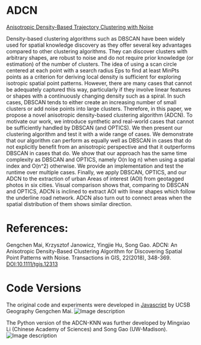 # ADCN
[Anisotropic Density-Based Trajectory Clustering with Noise](https://github.com/gengchenmai/adcn) 

Density-based clustering algorithms such as DBSCAN have been widely used for spatial knowledge discovery as they offer several key advantages compared to other clustering algorithms. They can discover clusters with arbitrary shapes, are robust to noise and do not require prior knowledge (or estimation) of the number of clusters. The idea of using a scan circle centered at each point with a search radius Eps to find at least MinPts points as a criterion for deriving local density is sufficient for exploring isotropic spatial point patterns. However, there are many cases that cannot be adequately captured this way, particularly if they involve linear features or shapes with a continuously changing density such as a spiral. In such cases, DBSCAN tends to either create an increasing number of small clusters or add noise points into large clusters. Therefore, in this paper, we propose a novel anisotropic density-based clustering algorithm (ADCN). To motivate our work, we introduce synthetic and real-world cases that cannot be sufficiently handled by DBSCAN (and OPTICS). We then present our clustering algorithm and test it with a wide range of cases. We demonstrate that our algorithm can perform as equally well as DBSCAN in cases that do not explicitly benefit from an anisotropic perspective and that it outperforms DBSCAN in cases that do. We show that our approach has the same time complexity as DBSCAN and OPTICS, namely O(n log n) when using a spatial index and O(n^2) otherwise. We provide an implementation and test the runtime over multiple cases. Finally, we apply DBSCAN, OPTICS, and our ADCN to the extraction of urban Areas of interest (AOI) from geotagged photos in six cities. Visual comparison shows that, comparing to DBSCAN and OPTICS, ADCN is inclined to extract AOI with linear shapes which follow the underline road network. ADCN also turn out to connect areas when the spatial distribution of them shows similar direction.

# References:
Gengchen Mai, Krzysztof Janowicz, Yingjie Hu, Song Gao. ADCN: An Anisotropic Density-Based Clustering Algorithm for Discovering Spatial Point Patterns with Noise. Transactions in GIS, 22(2018), 348-369. [DOI:10.1111/tgis.12313](https://onlinelibrary.wiley.com/doi/full/10.1111/tgis.12313)
 

# Code Versions
The original code and experiments were developed in [Javascript](https://github.com/gengchenmai/adcn) by UCSB Geography Gengchen Mai.
![Image description](https://github.com/gissong/ADCN/blob/master/figures/interface.png)

The Python version of the ADCN-KNN was further developed by Mingxiao Li (Chinese Academy of Sciences) and Song Gao (UW-Madison). 
![Image description](https://github.com/gissong/ADCN/blob/master/figures/vectorzation.png)

